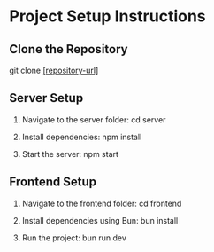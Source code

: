 # Project Setup Instructions

## Clone the Repository

git clone [[repository-url]](https://github.com/gk9848970/atomicwork.git)

## Server Setup

1. Navigate to the server folder:
   cd server

2. Install dependencies:
   npm install

3. Start the server:
   npm start

## Frontend Setup

1. Navigate to the frontend folder:
   cd frontend

2. Install dependencies using Bun:
   bun install

3. Run the project:
   bun run dev
